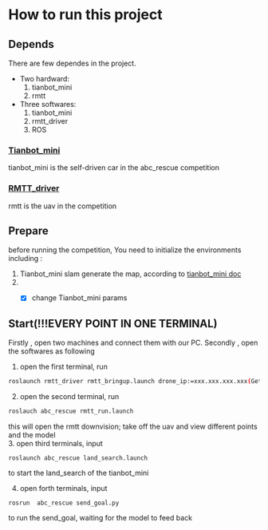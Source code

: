 # How to run this project 

## Depends
There are few dependes in the project.
- Two hardward:
    1. tianbot_mini
    2. rmtt
- Three softwares:
    1. tianbot_mini 
    2. rmtt_driver
    3. ROS
### [Tianbot_mini](https://github.com/tianbot/tianbot_mini)
tianbot_mini is the self-driven car in the abc_rescue competition
### [RMTT_driver](https://github.com/tianbot/rmtt_ros/tree/main/rmtt_driver)
rmtt is the uav in the competition 

## Prepare 
before running the competition, You need to initialize the environments including :
1. Tianbot_mini slam generate the map, according to [tianbot_mini doc](https://docs.tianbot.com/tianbot_mini/)
2. - [x] change Tianbot_mini params 


## Start(!!!EVERY POINT IN ONE TERMINAL)
Firstly , open two machines and connect them with our PC.
Secondly , open the softwares as following 

1. open the first terminal, run
```bash
roslaunch rmtt_driver rmtt_bringup.launch drone_ip:=xxx.xxx.xxx.xxx(Get from your rmtt_scan_ip.py)
```

2. open the second terminal, run 
```bash
roslauch abc_rescue rmtt_run.launch
```

this will open the rmtt downvision; take off the uav and view different points and the model  
3. open third terminals, input 
```
roslaunch abc_rescue land_search.launch
```
to start the land_search of the tianbot_mini

4. open forth terminals, input 
```
rosrun  abc_rescue send_goal.py
``` 
to run the send_goal, waiting for the model to feed back